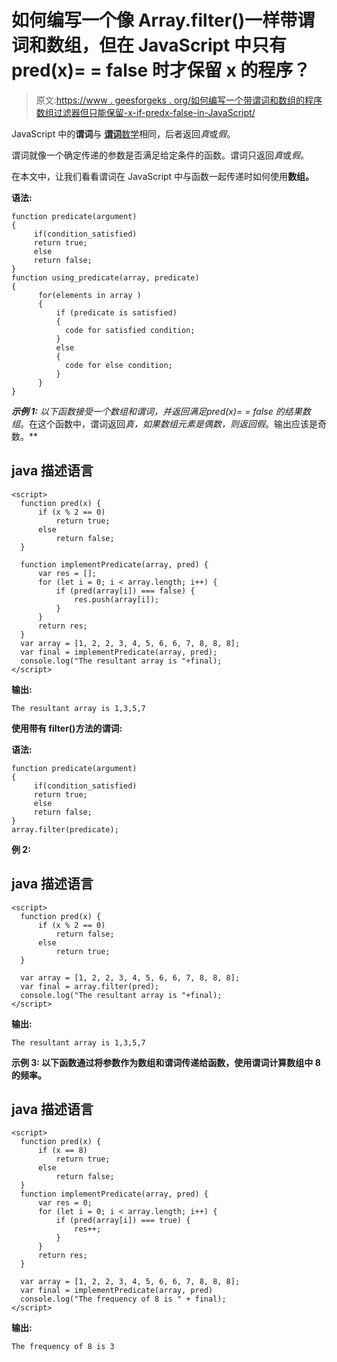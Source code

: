 # 如何编写一个像 Array.filter()一样带谓词和数组，但在 JavaScript 中只有 pred(x)= = false 时才保留 x 的程序？

> 原文:[https://www . geesforgeks . org/如何编写一个带谓词和数组的程序数组过滤器但只能保留-x-if-predx-false-in-JavaScript/](https://www.geeksforgeeks.org/how-to-write-a-program-that-takes-a-predicate-and-array-like-array-filter-but-only-keeps-x-if-predx-false-in-javascript/)

JavaScript 中的**谓词**与 [**谓词**数学](https://www.geeksforgeeks.org/mathematic-logic-predicates-quantifiers/)相同，后者返回*真*或*假*。

谓词就像一个确定传递的参数是否满足给定条件的函数。谓词只返回*真*或*假*。

在本文中，让我们看看谓词在 JavaScript 中与函数一起传递时如何使用[](https://www.geeksforgeeks.org/array-data-structure/)**数组。**

****语法:****

```
function predicate(argument) 
{
     if(condition_satisfied)
     return true;
     else
     return false;
}
function using_predicate(array, predicate)
{
      for(elements in array )
      {
          if (predicate is satisfied)
          {
            code for satisfied condition;
          }
          else
          {
            code for else condition;
          }
      }
}
```

****示例 1:** 以下函数接受一个数组和谓词，并返回满足*pred(x)= = false 的结果数组*。在这个函数中，谓词返回*真，*如果数组元素是偶数，则返回*假*。输出应该是奇数。**

## **java 描述语言**

```
<script>
  function pred(x) {
      if (x % 2 == 0)
          return true;
      else
          return false;
  }

  function implementPredicate(array, pred) {
      var res = [];
      for (let i = 0; i < array.length; i++) {
          if (pred(array[i]) === false) {
              res.push(array[i]);
          }
      }
      return res;
  }
  var array = [1, 2, 2, 3, 4, 5, 6, 6, 7, 8, 8, 8];
  var final = implementPredicate(array, pred);
  console.log("The resultant array is "+final);
</script>
```

****输出:****

```
The resultant array is 1,3,5,7
```

****使用带有 filter()方法的谓词:****

****语法:****

```
function predicate(argument) 
{
     if(condition_satisfied)
     return true;
     else
     return false;
}
array.filter(predicate);
```

****例 2:****

## **java 描述语言**

```
<script>
  function pred(x) {
      if (x % 2 == 0)
          return false;
      else
          return true;
  }

  var array = [1, 2, 2, 3, 4, 5, 6, 6, 7, 8, 8, 8];
  var final = array.filter(pred);
  console.log("The resultant array is "+final);
</script>
```

****输出:****

```
The resultant array is 1,3,5,7
```

****示例 3:** 以下函数通过将参数作为数组和谓词传递给函数，使用谓词计算数组中 8 的频率。**

## **java 描述语言**

```
<script>
  function pred(x) {
      if (x == 8)
          return true;
      else
          return false;
  }
  function implementPredicate(array, pred) {
      var res = 0;
      for (let i = 0; i < array.length; i++) {
          if (pred(array[i]) === true) {
              res++;
          }
      }
      return res;
  }

  var array = [1, 2, 2, 3, 4, 5, 6, 6, 7, 8, 8, 8];
  var final = implementPredicate(array, pred)
  console.log("The frequency of 8 is " + final);
</script>
```

****输出:****

```
The frequency of 8 is 3
```